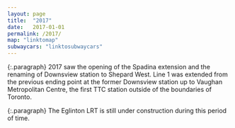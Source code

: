 ```yaml
---
layout: page
title:  "2017"
date:   2017-01-01
permalink: /2017/
map: "linktomap"
subwaycars: "linktosubwaycars"
---
```

{:.paragraph}
2017 saw the opening of the Spadina extension and the renaming of Downsview station to Shepard West.  Line 1 was extended from the previous ending point at the former Downsview station up to Vaughan Metropolitan Centre, the first TTC station outside of the boundaries of Toronto.

{:.paragraph}
The Eglinton LRT is still under construction during this period of time.